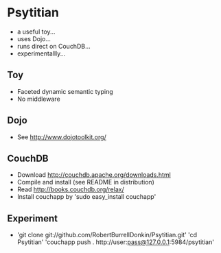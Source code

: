 # Psytitian
 * a useful toy... 
 * uses Dojo...
 * runs direct on CouchDB...
 * experimentallly...

## Toy
 * Faceted dynamic semantic typing
 * No middleware

## Dojo
 * See http://www.dojotoolkit.org/

## CouchDB
 * Download http://couchdb.apache.org/downloads.html
 * Compile and install (see README in distribution)
 * Read http://books.couchdb.org/relax/
 * Install couchapp by 'sudo easy_install couchapp'

## Experiment
 * 'git clone git://github.com/RobertBurrellDonkin/Psytitian.git'
   'cd Psytitian'
   'couchapp push . http://user:pass@127.0.0.1:5984/psytitian' 